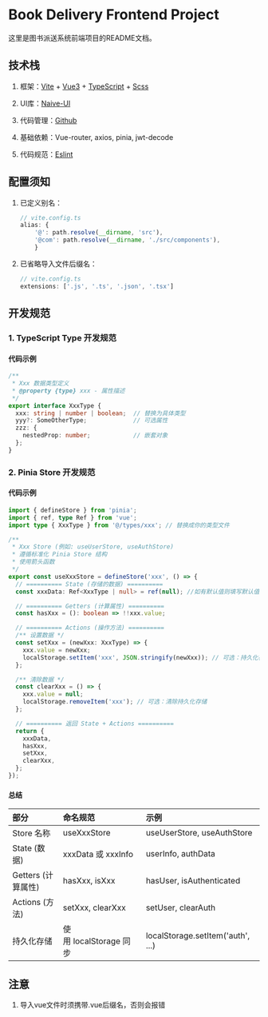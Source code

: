 # Book Delivery Frontend Project

这里是图书派送系统前端项目的README文档。

## 技术栈

1. 框架：[Vite](https://cn.vitejs.dev/) + [Vue3](https://cn.vuejs.org/) + [TypeScript](https://www.typescriptlang.org/zh/) + [Scss](https://www.sass.hk/)

2. UI库：[Naive-UI](https://www.naiveui.com/zh-CN/os-theme)

3. 代码管理：[Github](https://github.com/)

4. 基础依赖：Vue-router, axios, pinia, jwt-decode

5. 代码规范：[Eslint](https://eslint.org/)

## 配置须知

1. 已定义别名：

   ```TypeScript
   // vite.config.ts
   alias: {
       '@': path.resolve(__dirname, 'src'),
       '@com': path.resolve(__dirname, './src/components'),
       }
   ```

2. 已省略导入文件后缀名：

   ```TypeScript
   // vite.config.ts
   extensions: ['.js', '.ts', '.json', '.tsx']
   ```

## 开发规范

### 1. TypeScript Type 开发规范

#### 代码示例

```TypeScript
/**
 * Xxx 数据类型定义
 * @property {type} xxx - 属性描述
 */
export interface XxxType {
  xxx: string | number | boolean;  // 替换为具体类型
  yyy?: SomeOtherType;             // 可选属性
  zzz: {
    nestedProp: number;            // 嵌套对象
  };
}
```

### 2. Pinia Store 开发规范

#### 代码示例

```TypeScript
import { defineStore } from 'pinia';
import { ref, type Ref } from 'vue';
import type { XxxType } from '@/types/xxx'; // 替换成你的类型文件

/**
 * Xxx Store (例如: useUserStore, useAuthStore)
 * 遵循标准化 Pinia Store 结构
 * 使用箭头函数
 */
export const useXxxStore = defineStore('xxx', () => {
  // ========== State (存储的数据) ==========
  const xxxData: Ref<XxxType | null> = ref(null); //如有默认值则填写默认值

  // ========== Getters (计算属性) ==========
  const hasXxx = (): boolean => !!xxx.value;

  // ========== Actions (操作方法) ==========
  /** 设置数据 */
  const setXxx = (newXxx: XxxType) => {
    xxx.value = newXxx;
    localStorage.setItem('xxx', JSON.stringify(newXxx)); // 可选：持久化存储
  };

  /** 清除数据 */
  const clearXxx = () => {
    xxx.value = null;
    localStorage.removeItem('xxx'); // 可选：清除持久化存储
  };

  // ========== 返回 State + Actions ==========
  return {
    xxxData,
    hasXxx,
    setXxx,
    clearXxx,
  };
});
```

#### 总结

| 部分             | 命名规范               | 示例                                |
| :------------- | :----------------- | :-------------------------------- |
| Store 名称       | useXxxStore        | useUserStore, useAuthStore        |
| State (数据)     | xxxData 或 xxxInfo  | userInfo, authData                |
| Getters (计算属性) | hasXxx, isXxx      | hasUser, isAuthenticated          |
| Actions (方法)   | setXxx, clearXxx   | setUser, clearAuth                |
| 持久化存储          | 使用 localStorage 同步 | localStorage.setItem('auth', ...) |

## 注意

1. 导入vue文件时须携带.vue后缀名，否则会报错

